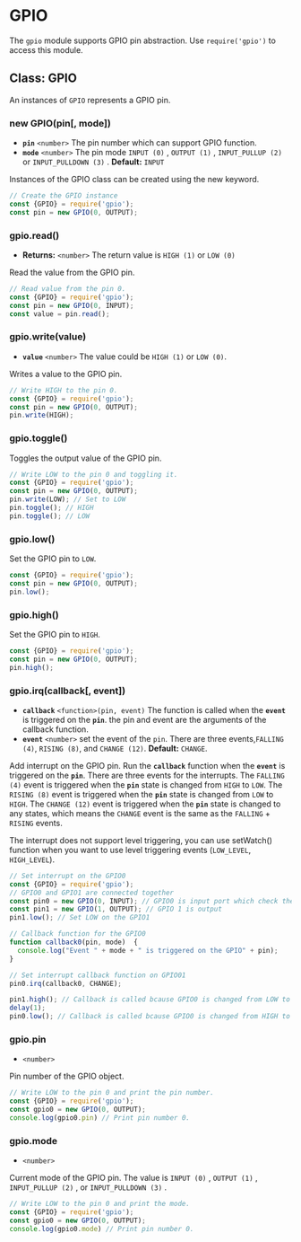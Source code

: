 # GPIO

The `gpio` module supports GPIO pin abstraction. Use `require('gpio')` to access this module.

## Class: GPIO

An instances of `GPIO` represents a GPIO pin.

### new GPIO(pin\[, mode])

* **`pin`** `<number>` The pin number which can support GPIO function.
* **`mode`** `<number>` The pin mode `INPUT (0)` , `OUTPUT (1)` , `INPUT_PULLUP (2)` or `INPUT_PULLDOWN (3)` . **Default:** `INPUT`

Instances of the GPIO class can be created using the new keyword.

```javascript
// Create the GPIO instance 
const {GPIO} = require('gpio');
const pin = new GPIO(0, OUTPUT);
```

### gpio.read()

* **Returns:** `<number>` The return value is `HIGH (1)` or `LOW (0)`

Read the value from the GPIO pin.

```javascript
// Read value from the pin 0.
const {GPIO} = require('gpio');
const pin = new GPIO(0, INPUT);
const value = pin.read();
```

### gpio.write(value)

* **`value`** `<number>` The value could be `HIGH (1)` or `LOW (0)`.

Writes a value to the GPIO pin.

```javascript
// Write HIGH to the pin 0.
const {GPIO} = require('gpio');
const pin = new GPIO(0, OUTPUT);
pin.write(HIGH);
```

### gpio.toggle()

Toggles the output value of the GPIO pin.

```javascript
// Write LOW to the pin 0 and toggling it.
const {GPIO} = require('gpio');
const pin = new GPIO(0, OUTPUT);
pin.write(LOW); // Set to LOW
pin.toggle(); // HIGH
pin.toggle(); // LOW
```

### gpio.low()

Set the GPIO pin to `LOW`.

```javascript
const {GPIO} = require('gpio');
const pin = new GPIO(0, OUTPUT);
pin.low();
```

### gpio.high()

Set the GPIO pin to `HIGH`.

```javascript
const {GPIO} = require('gpio');
const pin = new GPIO(0, OUTPUT);
pin.high();
```

### gpio.irq(callback\[, event])

* **`callback`** `<function>(pin, event)` The function is called when the **`event`** is triggered on the **`pin`**. the pin and event are the arguments of the callback function.
* **`event`** `<number>` set the event of the `pin`. There are three events,`FALLING (4)`, `RISING (8)`, and `CHANGE (12)`. **Default:** `CHANGE`.

Add interrupt on the GPIO pin. Run the **`callback`** function when the **`event`** is triggered on the **`pin`**. There are three events for the interrupts. The `FALLING (4)` event is triggered when the **`pin`** state is changed from `HIGH` to `LOW`. The `RISING (8)` event is triggered when the **`pin`** state is changed from `LOW` to `HIGH`. The `CHANGE (12)` event is triggered when the **`pin`** state is changed to any states, which means the `CHANGE` event is the same as the `FALLING` + `RISING` events.

The interrupt does not support level triggering, you can use setWatch() function when you want to use level triggering events (`LOW_LEVEL`, `HIGH_LEVEL`).

```javascript
// Set interrupt on the GPIO0
const {GPIO} = require('gpio');
// GPIO0 and GPIO1 are connected together
const pin0 = new GPIO(0, INPUT); // GPIO0 is input port which check the state change of GPIO1
const pin1 = new GPIO(1, OUTPUT); // GPIO 1 is output
pin1.low(); // Set LOW on the GPIO1

// Callback function for the GPIO0
function callback0(pin, mode)  {
  console.log("Event " + mode + " is triggered on the GPIO" + pin);
}

// Set interrupt callback function on GPIO01
pin0.irq(callback0, CHANGE);

pin1.high(); // Callback is called bcause GPIO0 is changed from LOW to HIGH
delay(1);
pin0.low(); // Callback is called bcause GPIO0 is changed from HIGH to LOW
```

### gpio.pin

* `<number>`

Pin number of the GPIO object.

```javascript
// Write LOW to the pin 0 and print the pin number.
const {GPIO} = require('gpio');
const gpio0 = new GPIO(0, OUTPUT);
console.log(gpio0.pin) // Print pin number 0.
```

### gpio.mode

* `<number>`

Current mode of the GPIO pin. The value is `INPUT (0)` , `OUTPUT (1)` , `INPUT_PULLUP (2)` , or `INPUT_PULLDOWN (3)` .

```javascript
// Write LOW to the pin 0 and print the mode.
const {GPIO} = require('gpio');
const gpio0 = new GPIO(0, OUTPUT);
console.log(gpio0.mode) // Print pin number 0.
```

